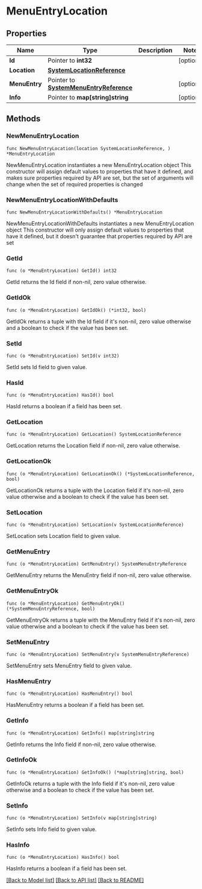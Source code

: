 # MenuEntryLocation

## Properties

Name | Type | Description | Notes
------------ | ------------- | ------------- | -------------
**Id** | Pointer to **int32** |  | [optional] 
**Location** | [**SystemLocationReference**](SystemLocationReference.md) |  | 
**MenuEntry** | Pointer to [**SystemMenuEntryReference**](SystemMenuEntryReference.md) |  | [optional] 
**Info** | Pointer to **map[string]string** |  | [optional] 

## Methods

### NewMenuEntryLocation

`func NewMenuEntryLocation(location SystemLocationReference, ) *MenuEntryLocation`

NewMenuEntryLocation instantiates a new MenuEntryLocation object
This constructor will assign default values to properties that have it defined,
and makes sure properties required by API are set, but the set of arguments
will change when the set of required properties is changed

### NewMenuEntryLocationWithDefaults

`func NewMenuEntryLocationWithDefaults() *MenuEntryLocation`

NewMenuEntryLocationWithDefaults instantiates a new MenuEntryLocation object
This constructor will only assign default values to properties that have it defined,
but it doesn't guarantee that properties required by API are set

### GetId

`func (o *MenuEntryLocation) GetId() int32`

GetId returns the Id field if non-nil, zero value otherwise.

### GetIdOk

`func (o *MenuEntryLocation) GetIdOk() (*int32, bool)`

GetIdOk returns a tuple with the Id field if it's non-nil, zero value otherwise
and a boolean to check if the value has been set.

### SetId

`func (o *MenuEntryLocation) SetId(v int32)`

SetId sets Id field to given value.

### HasId

`func (o *MenuEntryLocation) HasId() bool`

HasId returns a boolean if a field has been set.

### GetLocation

`func (o *MenuEntryLocation) GetLocation() SystemLocationReference`

GetLocation returns the Location field if non-nil, zero value otherwise.

### GetLocationOk

`func (o *MenuEntryLocation) GetLocationOk() (*SystemLocationReference, bool)`

GetLocationOk returns a tuple with the Location field if it's non-nil, zero value otherwise
and a boolean to check if the value has been set.

### SetLocation

`func (o *MenuEntryLocation) SetLocation(v SystemLocationReference)`

SetLocation sets Location field to given value.


### GetMenuEntry

`func (o *MenuEntryLocation) GetMenuEntry() SystemMenuEntryReference`

GetMenuEntry returns the MenuEntry field if non-nil, zero value otherwise.

### GetMenuEntryOk

`func (o *MenuEntryLocation) GetMenuEntryOk() (*SystemMenuEntryReference, bool)`

GetMenuEntryOk returns a tuple with the MenuEntry field if it's non-nil, zero value otherwise
and a boolean to check if the value has been set.

### SetMenuEntry

`func (o *MenuEntryLocation) SetMenuEntry(v SystemMenuEntryReference)`

SetMenuEntry sets MenuEntry field to given value.

### HasMenuEntry

`func (o *MenuEntryLocation) HasMenuEntry() bool`

HasMenuEntry returns a boolean if a field has been set.

### GetInfo

`func (o *MenuEntryLocation) GetInfo() map[string]string`

GetInfo returns the Info field if non-nil, zero value otherwise.

### GetInfoOk

`func (o *MenuEntryLocation) GetInfoOk() (*map[string]string, bool)`

GetInfoOk returns a tuple with the Info field if it's non-nil, zero value otherwise
and a boolean to check if the value has been set.

### SetInfo

`func (o *MenuEntryLocation) SetInfo(v map[string]string)`

SetInfo sets Info field to given value.

### HasInfo

`func (o *MenuEntryLocation) HasInfo() bool`

HasInfo returns a boolean if a field has been set.


[[Back to Model list]](../README.md#documentation-for-models) [[Back to API list]](../README.md#documentation-for-api-endpoints) [[Back to README]](../README.md)


